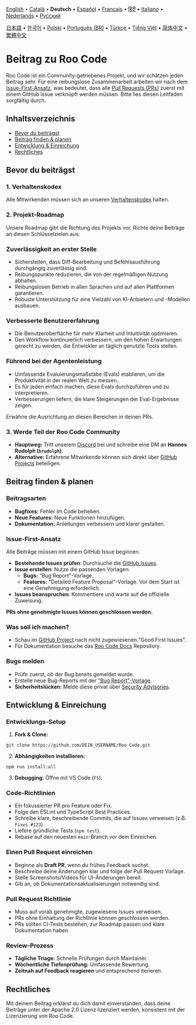 [English](../../CONTRIBUTING.md) • [Català](../ca/CONTRIBUTING.md) • <b>Deutsch</b> • [Español](../es/CONTRIBUTING.md) • [Français](../fr/CONTRIBUTING.md) • [हिंदी](../hi/CONTRIBUTING.md) • [Italiano](../it/CONTRIBUTING.md) • [Nederlands](../nl/CONTRIBUTING.md) • [Русский](../ru/CONTRIBUTING.md)

[日本語](../ja/CONTRIBUTING.md) • [한국어](../ko/CONTRIBUTING.md) • [Polski](../pl/CONTRIBUTING.md) • [Português (BR)](../pt-BR/CONTRIBUTING.md) • [Türkçe](../tr/CONTRIBUTING.md) • [Tiếng Việt](../vi/CONTRIBUTING.md) • [简体中文](../zh-CN/CONTRIBUTING.md) • [繁體中文](../zh-TW/CONTRIBUTING.md)

# Beitrag zu Roo Code

Roo Code ist ein Community-getriebenes Projekt, und wir schätzen jeden Beitrag sehr. Für eine reibungslose Zusammenarbeit arbeiten wir nach dem [Issue-First-Ansatz](#issue-first-ansatz), was bedeutet, dass alle [Pull Requests (PRs)](#einen-pull-request-einreichen) zuerst mit einem GitHub Issue verknüpft werden müssen. Bitte lies diesen Leitfaden sorgfältig durch.

## Inhaltsverzeichnis

- [Bevor du beiträgst](#bevor-du-beiträgst)
- [Beitrag finden & planen](#beitrag-finden--planen)
- [Entwicklung & Einreichung](#entwicklung--einreichung)
- [Rechtliches](#rechtliches)

## Bevor du beiträgst

### 1. Verhaltenskodex

Alle Mitwirkenden müssen sich an unseren [Verhaltenskodex](./CODE_OF_CONDUCT.md) halten.

### 2. Projekt-Roadmap

Unsere Roadmap gibt die Richtung des Projekts vor. Richte deine Beiträge an diesen Schlüsselzielen aus:

### Zuverlässigkeit an erster Stelle

- Sicherstellen, dass Diff-Bearbeitung und Befehlsausführung durchgängig zuverlässig sind.
- Reibungspunkte reduzieren, die von der regelmäßigen Nutzung abhalten.
- Reibungslosen Betrieb in allen Sprachen und auf allen Plattformen garantieren.
- Robuste Unterstützung für eine Vielzahl von KI-Anbietern und -Modellen ausbauen.

### Verbesserte Benutzererfahrung

- Die Benutzeroberfläche für mehr Klarheit und Intuitivität optimieren.
- Den Workflow kontinuierlich verbessern, um den hohen Erwartungen gerecht zu werden, die Entwickler an täglich genutzte Tools stellen.

### Führend bei der Agentenleistung

- Umfassende Evaluierungsmaßstäbe (Evals) etablieren, um die Produktivität in der realen Welt zu messen.
- Es für jeden einfach machen, diese Evals durchzuführen und zu interpretieren.
- Verbesserungen liefern, die klare Steigerungen der Eval-Ergebnisse zeigen.

Erwähne die Ausrichtung an diesen Bereichen in deinen PRs.

### 3. Werde Teil der Roo Code Community

- **Hauptweg:** Tritt unserem [Discord](https://discord.gg/roocode) bei und schreibe eine DM an **Hannes Rudolph (`hrudolph`)**.
- **Alternative:** Erfahrene Mitwirkende können sich direkt über [GitHub Projects](https://github.com/orgs/RooCodeInc/projects/1) beteiligen.

## Beitrag finden & planen

### Beitragsarten

- **Bugfixes:** Fehler im Code beheben.
- **Neue Features:** Neue Funktionen hinzufügen.
- **Dokumentation:** Anleitungen verbessern und klarer gestalten.

### Issue-First-Ansatz

Alle Beiträge müssen mit einem GitHub Issue beginnen.

- **Bestehende Issues prüfen**: Durchsuche die [GitHub Issues](https://github.com/RooCodeInc/Roo-Code/issues).
- **Issue erstellen**: Nutze die passenden Vorlagen:
    - **Bugs:** "Bug Report"-Vorlage.
    - **Features:** "Detailed Feature Proposal"-Vorlage. Vor dem Start ist eine Genehmigung erforderlich.
- **Issues beanspruchen**: Kommentiere und warte auf die offizielle Zuweisung.

**PRs ohne genehmigte Issues können geschlossen werden.**

### Was soll ich machen?

- Schau im [GitHub Project](https://github.com/orgs/RooCodeInc/projects/1) nach nicht zugewiesenen "Good First Issues".
- Für Dokumentation besuche das [Roo Code Docs](https://github.com/RooCodeInc/Roo-Code-Docs) Repository.

### Bugs melden

- Prüfe zuerst, ob der Bug bereits gemeldet wurde.
- Erstelle neue Bug-Reports mit der ["Bug Report"-Vorlage](https://github.com/RooCodeInc/Roo-Code/issues/new/choose).
- **Sicherheitslücken:** Melde diese privat über [Security Advisories](https://github.com/RooCodeInc/Roo-Code/security/advisories/new).

## Entwicklung & Einreichung

### Entwicklungs-Setup

1. **Fork & Clone:**

```
git clone https://github.com/DEIN_USERNAME/Roo-Code.git
```

2. **Abhängigkeiten installieren:**

```
npm run install:all
```

3. **Debugging:** Öffne mit VS Code (`F5`).

### Code-Richtlinien

- Ein fokussierter PR pro Feature oder Fix.
- Folge den ESLint und TypeScript Best Practices.
- Schreibe klare, beschreibende Commits, die auf Issues verweisen (z.B. `Fixes #123`).
- Liefere gründliche Tests (`npm test`).
- Rebase auf den neuesten `main`-Branch vor dem Einreichen.

### Einen Pull Request einreichen

- Beginne als **Draft PR**, wenn du frühes Feedback suchst.
- Beschreibe deine Änderungen klar und folge der Pull Request Vorlage.
- Stelle Screenshots/Videos für UI-Änderungen bereit.
- Gib an, ob Dokumentationsaktualisierungen notwendig sind.

### Pull Request Richtlinie

- Muss auf vorab genehmigte, zugewiesene Issues verweisen.
- PRs ohne Einhaltung der Richtlinie können geschlossen werden.
- PRs sollten CI-Tests bestehen, zur Roadmap passen und klare Dokumentation haben.

### Review-Prozess

- **Tägliche Triage:** Schnelle Prüfungen durch Maintainer.
- **Wöchentliche Tiefenprüfung:** Umfassende Bewertung.
- **Zeitnah auf Feedback reagieren** und entsprechend iterieren.

## Rechtliches

Mit deinem Beitrag erklärst du dich damit einverstanden, dass deine Beiträge unter der Apache 2.0 Lizenz lizenziert werden, konsistent mit der Lizenzierung von Roo Code.
